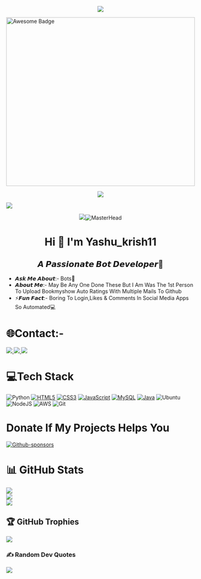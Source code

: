 <p align="center">
  <a href="https://github.com/DarkBear0121">
    <img src="https://readme-typing-svg.herokuapp.com?lines=WELCOME+TO+BOT+WORLD!;Python%20With%20Selenium%20Currently%20Working;Good%20Sense%20Of%20Humour;Always%20Learning%20New%20Things&center=true&width=500&height=50">
  </a>
</p>
<img src="./image/1.gif"  alt="Awesome Badge" width="100%" height="450px"/>
<p align="center">
<a href="https://github.com/antonkomarev/github-profile-views-counter">
    <img src="https://komarev.com/ghpvc/?username=yashu1wwww&style=for-the-badge">
</a>

[Ÿ HŸPE]: https://yhype.me
[GitHub Profile Views Counter]: https://github.com/yashu1wwww/github-profile-views-counter

![](https://hit.yhype.me/github/profile?user_id=1849174)

  
<p align="center"> <img src="https://user-images.githubusercontent.com/5232616/59125272-a90d0780-8916-11e9-9ef7-3c0c12205a71.gif"

![MasterHead](https://camo.githubusercontent.com/e20822b4282c07ffd010cd05f855a6561d3b62358ca9e607e4901288dd748fcb/68747470733a2f2f63646e2e6472696262626c652e636f6d2f75736572732f323133313939332f73637265656e73686f74732f343934383733362f74686f75676874776f726b732d6769665f6472696262626c652e676966)   
 
<h1 align="center">Hi 👋 I'm Yashu_krish11</h1>
<h2 align="center">𝘼 𝙋𝙖𝙨𝙨𝙞𝙤𝙣𝙖𝙩𝙚 𝘽𝙤𝙩 𝘿𝙚𝙫𝙚𝙡𝙤𝙥𝙚𝙧🤖</h3>

- 𝘼𝙨𝙠 𝙈𝙚 𝘼𝙗𝙤𝙪𝙩:- Bots🤖
- 𝘼𝙗𝙤𝙪𝙩 𝙈𝙚:- May Be Any One Done These But I Am Was The 1st Person To Upload Bookmyshow Auto Ratings With Multiple Mails To Github
- ⚡𝙁𝙪𝙣 𝙁𝙖𝙘𝙩:- Boring To Login,Likes & Comments In Social Media Apps So Automated💻

# 🌐Contact:-

 <a href="mailto:yakannaohoh@gmail.com">
 <img src="https://img.shields.io/badge/Gmail-D14836?style=for-the-badge&logo=gmail&logoColor=white"/>
 </a>
   
  <a href="https://twitter.com/Botter_11">
  <img src="https://img.shields.io/badge/Twitter-1DA1F2?style=for-the-badge&logo=twitter&logoColor=white"/>
 </a>
  
   <a href="https://t.me/yashu6675">
   <img src="https://img.shields.io/badge/Telegram-2CA5E0?style=for-the-badge&logo=telegram&logoColor=white"/>
 </a>   
  
# 💻Tech Stack
![Python](https://img.shields.io/badge/python-3670A0?style=for-the-badge&logo=python&logoColor=ffdd54)
[![HTML5](https://img.shields.io/badge/HTML5-E34F26?style=for-the-badge&logo=html5&logoColor=white)](https://html.com/)
[![CSS3](https://img.shields.io/badge/CSS3-1572B6?style=for-the-badge&logo=css3&logoColor=white)](https://www.w3.org/Style/CSS/Overview.en.html)
[![JavaScript](https://img.shields.io/badge/javascript-%23323330.svg?style=for-the-badge&logo=javascript&logoColor=%23F7DF1E)](https://www.javascript.com/)
[![MySQL](https://img.shields.io/badge/MySQL-005C84?style=for-the-badge&logo=mysql&logoColor=white)](https://www.mysql.com/)
[![Java](https://img.shields.io/badge/Java-ED8B00?style=for-the-badge&logo=java&logoColor=white)](https://www.java.com/en/)
![Ubuntu](https://img.shields.io/badge/Ubuntu-E95420?style=for-the-badge&logo=ubuntu&logoColor=white)
![NodeJS](https://img.shields.io/badge/node.js-6DA55F?style=for-the-badge&logo=node.js&logoColor=white)
![AWS](https://img.shields.io/badge/AWS-%23FF9900.svg?style=for-the-badge&logo=amazon-aws&logoColor=white)
![Git](https://img.shields.io/badge/git-%23F05033.svg?style=for-the-badge&logo=git&logoColor=white)

# Donate If My Projects Helps You
[![Github-sponsors](https://img.shields.io/badge/sponsor-30363D?style=for-the-badge&logo=GitHub-Sponsors&logoColor=#EA4AAA)](yashwanth6675@okhdfcbank)


# 📊 GitHub Stats
![](https://github-readme-stats.vercel.app/api?username=yashu1wwww&theme=dark&hide_border=false&include_all_commits=false&count_private=false)<br/>
![](https://github-readme-streak-stats.herokuapp.com/?user=yashu1wwww&theme=dark&hide_border=false)<br/>
![](https://github-readme-stats.vercel.app/api/top-langs/?username=yashu1wwww&theme=dark&hide_border=false&include_all_commits=false&count_private=false&layout=compact)

## 🏆 GitHub Trophies
![](https://github-profile-trophy.vercel.app/?username=yashu1wwww&theme=darkhub&no-frame=false&no-bg=false&margin-w=4)
  
  ### ✍️ Random Dev Quotes
![](https://quotes-github-readme.vercel.app/api?type=horizontal&theme=dark)






